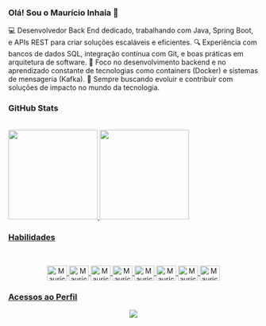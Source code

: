 ### Olá! Sou o Maurício Inhaia 👋

💻 Desenvolvedor Back End dedicado, trabalhando com Java, Spring Boot, e APIs REST para criar soluções escaláveis e eficientes.
🔍 Experiência com bancos de dados SQL, integração contínua com Git, e boas práticas em arquitetura de software.
🚀 Foco no desenvolvimento backend e no aprendizado constante de tecnologias como containers (Docker) e sistemas de mensageria (Kafka).
🌱 Sempre buscando evoluir e contribuir com soluções de impacto no mundo da tecnologia.

### GitHub Stats
<div><br>
  <a href="https://github.com/mauricioinhaia">
  <img height="180em" src="https://github-readme-stats.vercel.app/api?username=mauricioinhaia&show_icons=true&theme=github_dark&include_all_commits=true&count_private=true"/>
  <img height="180em" src="https://github-readme-stats.vercel.app/api/top-langs/?username=mauricioinhaia&layout=compact&langs_count=7&theme=github_dark&hide=qml,batchfile"/>
</div>

### Habilidades  

<div style="display: inline_block"><br>
  <p align="center"> 
  <img align="center" alt="Mauricio-Java" height="30" width="40" src="https://cdn.jsdelivr.net/gh/devicons/devicon/icons/java/java-original.svg">
  <img align="center" alt="Mauricio-SpringBoot" height="30" width="40" src="https://cdn.jsdelivr.net/gh/devicons/devicon/icons/spring/spring-original.svg">
  <img align="center" alt="Mauricio-Node" height="30" width="40" src="https://cdn.jsdelivr.net/gh/devicons/devicon/icons/nodejs/nodejs-original.svg">
  <img align="center" alt="Mauricio-TypeScript" height="30" width="40" src="https://cdn.jsdelivr.net/gh/devicons/devicon/icons/typescript/typescript-original.svg">
  <img align="center" alt="Mauricio-React" height="30" width="40" src="https://cdn.jsdelivr.net/gh/devicons/devicon/icons/react/react-original.svg">
  <img align="center" alt="Mauricio-PostgreSQL" height="30" width="40" src="https://cdn.jsdelivr.net/gh/devicons/devicon/icons/postgresql/postgresql-original.svg">
  <img align="center" alt="Mauricio-VsCode" height="30" width="40" src="https://cdn.jsdelivr.net/gh/devicons/devicon/icons/vscode/vscode-original.svg">
  <img align="center" alt="Mauricio-Intellij" height="30" width="40" src="https://cdn.jsdelivr.net/gh/devicons/devicon/icons/intellij/intellij-original.svg">
</div>

### Acessos ao Perfil
  <p align="center"> 
    <img alingn="center" src="https://profile-counter.glitch.me/mauricioinhaia/count.svg" />
